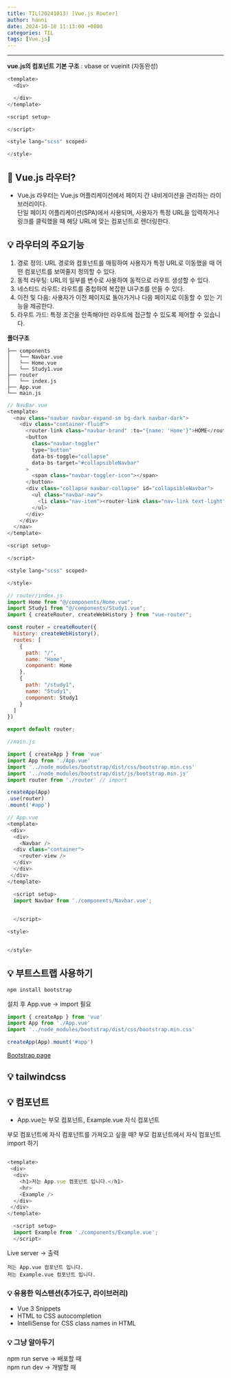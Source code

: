 ```yaml
---
title: TIL(20241013) [Vue.js Router]
author: hanni
date: 2024-10-18 11:13:00 +0800
categories: TIL
tags: [Vue.js]
---
```


----------------------------------------------------------------------------

**vue.js의 컴포넌트 기본 구조**
: vbase or vueinit (자동완성)

```javascript
<template>
  <div>

  </div>
</template>

<script setup>

</script>

<style lang="scss" scoped>

</style>
```

## 📌 Vue.js 라우터?
- Vue.js 라우터는 Vue.js 어플리케이션에서 페이지 간 내비게이션을 관리하는 라이브러리이다.<br>
단일 페이지 어플리케이션(SPA)에서 사용되며, 사용자가 특정 URL을 입력하거나 링크를 클릭했을 때
해당 URL에 맞는 컴포넌트로 렌더링한다.

## 💡 라우터의 주요기능
1) 경로 정의: URL 경로와 컴포넌트를 매핑하여 사용자가 특정 URL로 이동했을 때 어떤 컴포넌트를 보여줄지 정의할 수 있다.
2) 동적 라우팅: URL의 일부를 변수로 사용하여 동적으로 라우트 생성할 수 있다.
3) 네스티드 라우트: 라우트를 중첩하여 복잡한 UI구조를 만들 수 있다.
4) 이전 및 다음: 사용자가 이전 페이지로 돌아가거나 다음 페이지로 이동할 수 있는 기능을 제공한다.
5) 라우트 가드: 특정 조건을 만족해야만 라우트에 접근할 수 있도록 제어할 수 있습니다.

**폴더구조**
```
├── components
│   └── Navbar.vue
│   └── Home.vue
│   └── Study1.vue
├── router
│   └── index.js
├── App.vue
└── main.js
```

```javascript
// NavBar.vue
<template>
  <nav class="navbar navbar-expand-sm bg-dark navbar-dark">
    <div class="container-fluid">
      <router-link class="navbar-brand" :to="{name: 'Home'}">HOME</router-link>
      <button
        class="navbar-toggler"
        type="button"
        data-bs-toggle="collapse"
        data-bs-target="#collapsibleNavbar"
      >
        <span class="navbar-toggler-icon"></span>
      </button>
      <div class="collapse navbar-collapse" id="collapsibleNavbar">
        <ul class="navbar-nav">
          <li class="nav-item"><router-link class="nav-link text-light" :to="{name: 'Study1'}">Study1</router-link></li>
        </ul>
      </div>
    </div>
  </nav>
</template>

<script setup>

</script>

<style lang="scss" scoped>

</style>
```

```javascript
// router/index.js
import Home from "@/components/Home.vue";
import Study1 from "@/components/Study1.vue";
import { createRouter, createWebHistory } from "vue-router";

const router = createRouter({
  history: createWebHistory(),
  routes: [
    {
      path: "/",
      name: "Home",
      component: Home
    },
    {
      path: "/study1",
      name: "Study1",
      component: Study1
    }
  ]
})

export default router;
```

```javascript
//main.js

import { createApp } from 'vue'
import App from './App.vue'
import '../node_modules/bootstrap/dist/css/bootstrap.min.css'
import '../node_modules/bootstrap/dist/js/bootstrap.min.js'
import router from './router' // import

createApp(App)
.use(router)
.mount('#app')

```

```javascript
// App.vue
<template>
 <div>
  <div>
    <Navbar />
  <div class="container">
    <router-view />
  </div>
  </div>
 </div>
</template>

  <script setup>
  import Navbar from './components/Navbar.vue';
  

  </script>

<style>


</style>
```




## 💡 부트스트랩 사용하기

```javascript
npm install bootstrap
```

설치 후 App.vue -> import 필요 

```javascript
import { createApp } from 'vue'
import App from './App.vue'
import '../node_modules/bootstrap/dist/css/bootstrap.min.css'

createApp(App).mount('#app')
```

[Bootstrap page](https://getbootstrap.kr/)

## 💡 tailwindcss


## 💡 컴포넌트
- App.vue는 부모 컴포넌트, Example.vue 자식 컴포넌트

부모 컴포넌트에 자식 컴포넌트를 가져오고 싶을 때?
부모 컴포넌트에서 자식 컴포넌트 import 하기

```javascript

<template>
 <div>
  <div>
    <h1>저는 App.vue 컴포넌트 입니다.</h1>
    <hr>
    <Example />
  </div>
 </div>
</template>

  <script setup>
  import Example from './components/Example.vue';
  </script>
```

Live server -> 출력

```
저는 App.vue 컴포넌트 입니다.
저는 Example.vue 컴포넌트 입니다.
```


### 💡 유용한 익스텐션(추가도구, 라이브러리)

- Vue 3 Snippets 
- HTML to CSS autocompletion
- IntelliSense for CSS class names in HTML


### 💡 그냥 알아두기

npm run serve -> 배포할 때 <br>
npm run dev -> 개발할 때






